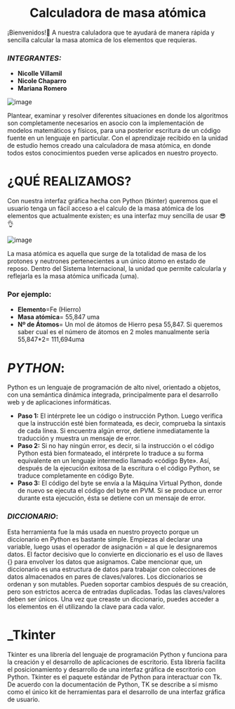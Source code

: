 <h1 align="center">Calculadora de masa atómica</h1> 
<align="center">¡Bienvenidos!🤗 A nuestra caluladora que te ayudará de manera rápida y sencilla calcular la masa atomica de los elementos que requieras.

### *INTEGRANTES:*
 - **Nicolle Villamil**
 - **Nicole Chaparro**
 - **Mariana Romero**
 
![image](https://user-images.githubusercontent.com/114431177/202320213-dc186163-abfa-4105-a227-39138d88169c.png)

Plantear, examinar y resolver diferentes situaciones en donde los algoritmos son completamente necesarios en asocio con la implementación de modelos matemáticos y físicos, para una posterior escritura de un código fuente en un lenguaje en particular. 
Con el aprendizaje recibido en la unidad de estudio hemos creado una calculadora de masa atómica, en donde todos estos conocimientos pueden verse aplicados en nuestro proyecto. 

# **¿QUÉ REALIZAMOS?**
Con nuestra interfaz gráfica hecha con Python (tkinter) queremos que el usuario tenga un fácil acceso a el calculo de la masa atómica de los elementos que actualmente existen; es una interfaz muy sencilla de usar 😎👌

![image](https://user-images.githubusercontent.com/114431177/202320516-7650ebd6-b355-49eb-a061-215799b44e92.png)


La masa atómica es aquella que surge de la totalidad de masa de los protones y neutrones pertenecientes a un único átomo en estado de reposo. Dentro del Sistema Internacional, la unidad que permite calcularla y reflejarla es la masa atómica unificada (uma).
### Por ejemplo:
- **Elemento**=Fe (Hierro)
- **Masa atómica**= 55,847 uma
- **Nº de Átomos**= Un mol de átomos de Hierro pesa 55,847. Si queremos saber cual es el número de átomos en 2 moles manualmente sería 55,847*2= 111,694uma



# **_PYTHON_:**
Python es un lenguaje de programación de alto nivel, orientado a objetos, con una semántica dinámica integrada, principalmente para el desarrollo web y de aplicaciones informáticas.
- **Paso 1:** El intérprete lee un código o instrucción Python. Luego verifica que la instrucción esté bien formateada, es decir, comprueba la sintaxis de cada línea. Si encuentra algún error, detiene inmediatamente la traducción y muestra un mensaje de error.
- **Paso 2:** Si no hay ningún error, es decir, si la instrucción o el código Python está bien formateado, el intérprete lo traduce a su forma equivalente en un lenguaje intermedio llamado «código Byte». Así, después de la ejecución exitosa de la escritura o el código Python, se traduce completamente en código Byte.
- **Paso 3:** El código del byte se envía a la Máquina Virtual Python, donde de nuevo se ejecuta el código del byte en PVM. Si se produce un error durante esta ejecución, ésta se detiene con un mensaje de error.



### **_DICCIONARIO_:**

Esta herramienta fue la más usada en nuestro proyecto porque un diccionario en Python es bastante simple. Empiezas al declarar una variable, luego usas el operador de asignación = al que le designaremos datos. El factor decisivo que lo convierte en diccionario es el uso de llaves {} para envolver los datos que asignamos. Cabe mencionar que, un diccionario es una estructura de datos para trabajar con colecciones de datos almacenados en pares de claves/valores. Los diccionarios se ordenan y son mutables. Pueden soportar cambios después de su creación, pero son estrictos acerca de entradas duplicadas. Todas las claves/valores deben ser únicos.
Una vez que creaste un diccionario, puedes acceder a los elementos en él utilizando la clave para cada valor. 




# **_Tkinter**
Tkinter es una librería del lenguaje de programación Python y funciona para la creación y el desarrollo de aplicaciones de escritorio. Esta librería facilita el posicionamiento y desarrollo de una interfaz gráfica de escritorio con Python. Tkinter es el paquete estándar de Python para interactuar con Tk.
De acuerdo con la documentación de Python, TK se describe a sí mismo como el único kit de herramientas para el desarrollo de una interfaz gráfica de usuario. 


